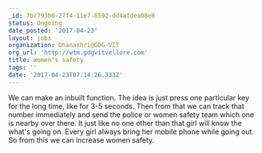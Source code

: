 ```yaml
---
_id: 7bc793b0-27f4-11e7-8592-dd4afdea08e8
status: Ongoing
date_posted: '2017-04-23'
layout: jobs
organization: Dhanashri@GDG-VIT
org_url: 'http://wtm.gdgvitvellore.com'
title: Women's safety
tags: ''
date: '2017-04-23T07:14:26.333Z'
---
```

We can make an inbuilt function.  The idea is just press one particular key for the long time, like for 3-5 seconds. Then from that we can track that number immediately and send the police or women safety team which one is nearby over there.  It just like no one other than that girl will know the what's going on. Every girl always bring her mobile phone while going out. So from this we can increase women safety.
